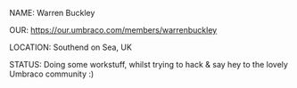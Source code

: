 NAME: Warren Buckley

OUR: https://our.umbraco.com/members/warrenbuckley

LOCATION: Southend on Sea, UK

STATUS: Doing some workstuff, whilst trying to hack & say hey to the lovely Umbraco community :)
